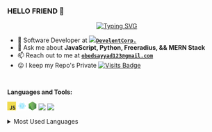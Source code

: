 ### HELLO FRIEND 👋


<!-- - 🔭 I’m currently working on ... -->
<p align="center">
<a href="https://git.io/typing-svg"><img src="https://readme-typing-svg.herokuapp.com?font=Fira+Code&duration=2500&pause=500&color=E8BD10&center=true&vCenter=true&random=false&width=435&lines=I'm+Obed+%F0%9F%91%8B;Full+Stack+web+developer+%F0%9F%A7%91%E2%80%8D%F0%9F%92%BB;Ui%2FUx+Designer+%F0%9F%91%A8%E2%80%8D%F0%9F%8E%A8;" alt="Typing SVG" /></a></p>

- 🌱 Software Developer at <code><img height="20" src="https://avatars.githubusercontent.com/u/64545718?s=200&v=4"></code>**[`DevelentCorp.`](https://www.develentcorp.com)**  
- 💬 Ask me about **JavaScript, Python, Freeradius, && MERN Stack**
- 📫 Reach out to me at **[`obedsayyad123@gmail.com`](mailto:obedsayyad123@gmail.com.com)**
- 😛 I keep my Repo's Private 
[![Visits Badge](https://badges.pufler.dev/visits/obedsayyad/obedsayyad)](https://obedsayyad.github.io)
<!-- - 😄 Pronouns: ...
- ⚡ Fun fact: ...  - 💼 See my full portfolio at **[`.com`](https://.com)** -->
<br>

**Languages and Tools:**  

<code><img height="20" src="https://raw.githubusercontent.com/github/explore/80688e429a7d4ef2fca1e82350fe8e3517d3494d/topics/javascript/javascript.png"></code>
<code><img height="20" src="https://raw.githubusercontent.com/github/explore/80688e429a7d4ef2fca1e82350fe8e3517d3494d/topics/react/react.png"></code>
<code><img height="20" src="https://raw.githubusercontent.com/github/explore/80688e429a7d4ef2fca1e82350fe8e3517d3494d/topics/nodejs/nodejs.png"></code> 
<code><img height="20" src="https://avatars.githubusercontent.com/u/1525981?s=200&v=4"></code> 
<code><img height="20" src="https://avatars.githubusercontent.com/u/2430370?s=200&v=4"></code> 

 <!-- - 🔭 OBED SAYYAD README -->




<!-- - 
<div>
<details>
  <summary>GitHub History</summary>
  <p><img align="center" src="/?user=&" alt="" /></p>
.
</details>
</div>
-->

<div>
<details>
  <summary>Most Used Languages</summary>

<p><img align="center" src="https://github-readme-stats.vercel.app/api/top-langs?username=obedsayyad&show_icons=true&theme=tokyonight&locale=en&layout=compact" alt="obedsayyad" /></p>


</details>
</div>
